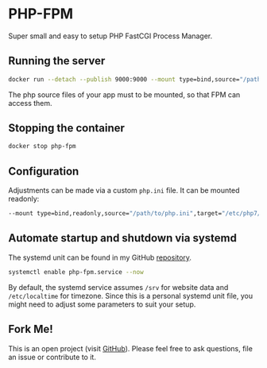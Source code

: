 # PHP-FPM
Super small and easy to setup PHP FastCGI Process Manager.

## Running the server
```bash
docker run --detach --publish 9000:9000 --mount type=bind,source="/path/to/app",target="/path/to/app" --name php-fpm hetsh/php-fpm
```
The php source files of your app must to be mounted, so that FPM can access them.

## Stopping the container
```bash
docker stop php-fpm
```

## Configuration
Adjustments can be made via a custom `php.ini` file. It can be mounted readonly:
```bash
--mount type=bind,readonly,source="/path/to/php.ini",target="/etc/php7/php.ini"
```

## Automate startup and shutdown via systemd
The systemd unit can be found in my GitHub [repository](https://github.com/Hetsh/docker-php-fpm).
```bash
systemctl enable php-fpm.service --now
```
By default, the systemd service assumes `/srv` for website data and `/etc/localtime` for timezone.
Since this is a personal systemd unit file, you might need to adjust some parameters to suit your setup.

## Fork Me!
This is an open project (visit [GitHub](https://github.com/Hetsh/docker-php-fpm)). Please feel free to ask questions, file an issue or contribute to it.